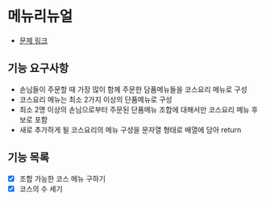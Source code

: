 # 메뉴리뉴얼

- [문제 링크](https://school.programmers.co.kr/learn/courses/30/lessons/72411)

## 기능 요구사항

- 손님들이 주문할 때 가장 많이 함께 주문한 담품메뉴들을 코스요리 메뉴로 구성
- 코스요리 메뉴는 최소 2가지 이상의 단품메뉴로 구성
- 최소 2명 이상의 손님으로부터 주문된 단품메뉴 조합에 대해서만 코스요리 메뉴 후보로 포함
- 새로 추가하게 될 코스요리의 메뉴 구성을 문자열 형태로 배열에 담아 return

## 기능 목록

- [x] 조합 가능한 코스 메뉴 구하기
- [x] 코스의 수 세기
